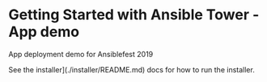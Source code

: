 # Getting Started with Ansible Tower - App demo

App deployment demo for Ansiblefest 2019

See the installer](./installer/README.md) docs for how to run the installer.  
